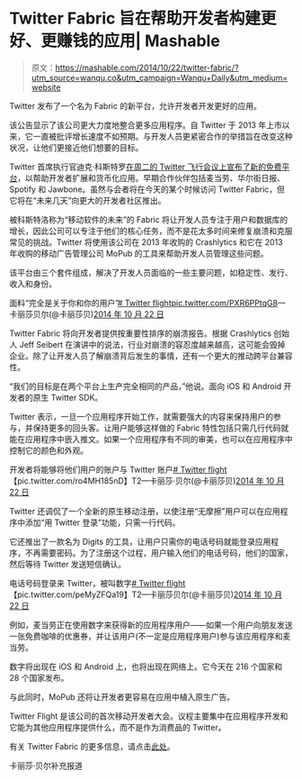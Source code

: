 # Twitter Fabric 旨在帮助开发者构建更好、更赚钱的应用| Mashable

> 原文：<https://mashable.com/2014/10/22/twitter-fabric/?utm_source=wanqu.co&utm_campaign=Wanqu+Daily&utm_medium=website>



Twitter 发布了一个名为 Fabric 的新平台，允许开发者开发更好的应用。

该公告显示了该公司更大力度地整合更多应用程序。自 Twitter 于 2013 年上市以来，它一直被批评增长速度不如预期。与开发人员更紧密合作的举措旨在改变这种状况，让他们更接近他们想要的目标。

Twitter 首席执行官迪克·科斯特罗[在周二的 Twitter 飞行会议上宣布了新的免费平台](https://blog.twitter.com/2014/introducing-fabric)，以帮助开发者扩展和货币化应用。早期合作伙伴包括麦当劳、华尔街日报、Spotify 和 Jawbone。虽然与会者将在今天的某个时候访问 Twitter Fabric，但它将在“未来几天”向更大的开发者社区推出。

被科斯特洛称为“移动软件的未来”的 Fabric 将让开发人员专注于用户和数据库的增长，因此公司可以专注于他们的核心任务，而不是花太多时间来修复崩溃和克服常见的挑战。Twitter 将使用该公司在 2013 年收购的 Crashlytics 和它在 2013 年收购的移动广告管理公司 MoPub 的工具来帮助开发人员管理这些问题。

该平台由三个套件组成，解决了开发人员面临的一些主要问题，如稳定性、发行、收入和身份。

面料“完全是关于你和你的用户”[# Twitter flight](https://twitter.com/hashtag/TwitterFlight?src=hash)[pic.twitter.com/PXR6PPtqG8](http://t.co/PXR6PPtqG8)—卡丽莎贝尔(@卡丽莎贝)[2014 年 10 月 22 日](https://twitter.com/karissabe/status/524971631253274624)

Twitter Fabric 将向开发者提供按重要性排序的崩溃报告。根据 Crashlytics 创始人 Jeff Seibert 在演讲中的说法，行业对崩溃的容忍度越来越高，这可能会毁掉企业。除了让开发人员了解崩溃背后发生的事情，还有一个更大的推动跨平台兼容性。

“我们的目标是在两个平台上生产完全相同的产品，”他说。面向 iOS 和 Android 开发者的原生 Twitter SDK。

Twitter 表示，一旦一个应用程序开始工作，就需要强大的内容来保持用户的参与，并保持更多的回头客。让用户能够这样做的 Fabric 特性包括只需几行代码就能在应用程序中嵌入推文。如果一个应用程序有不同的审美，也可以在应用程序中控制它的颜色和外观。

开发者将能够将他们用户的账户与 Twitter 账户[# Twitter flight](https://twitter.com/hashtag/twitterflight?src=hash)【pic.twitter.com/ro4MH185nD】T2—卡丽莎·贝尔(@卡丽莎贝)[2014 年 10 月 22 日](https://twitter.com/karissabe/status/524975160869150720)

Twitter 还调侃了一个全新的原生移动注册，以使注册“无摩擦”用户可以在应用程序中添加“用 Twitter 登录”功能，只需一行代码。

它还推出了一款名为 Digits 的工具，让用户只需你的电话号码就能登录应用程序，不再需要密码。为了注册这个过程，用户输入他们的电话号码，他们的国家，然后等待 Twitter 发送短信确认。

电话号码登录来 Twitter，被叫数字[# Twitter flight](https://twitter.com/hashtag/twitterflight?src=hash)【pic.twitter.com/peMyZFQa19】T2—卡丽莎贝尔(@卡丽莎贝)[2014 年 10 月 22 日](https://twitter.com/karissabe/status/524978975589023746)

例如，麦当劳正在使用数字来获得新的应用程序用户——如果一个用户向朋友发送一张免费咖啡的优惠券，并让该用户(不一定是应用程序用户)参与该应用程序和麦当劳。

数字将出现在 iOS 和 Android 上，也将出现在网络上。它今天在 216 个国家和 28 个国家发布。

与此同时，MoPub 还将让开发者更容易在应用中植入原生广告。

Twitter Flight 是该公司的首次移动开发者大会。议程主要集中在应用程序开发和它能为其他应用程序提供什么，而不是作为消费品的 Twitter。

有关 Twitter Fabric 的更多信息，请点击[此处](https://blog.twitter.com/2014/introducing-fabric)。

卡丽莎·贝尔补充报道

